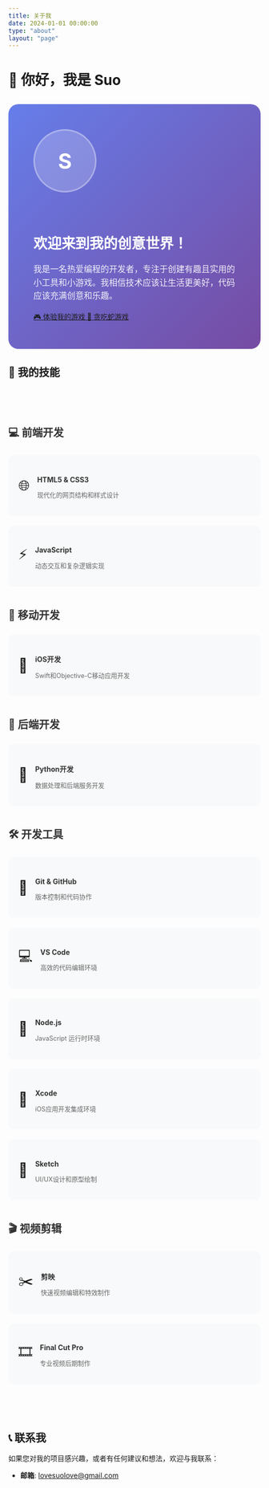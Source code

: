 ```yaml
---
title: 关于我
date: 2024-01-01 00:00:00
type: "about"
layout: "page"
---
```


# 👋 你好，我是 Suo

<div class="about-intro">
  <div class="intro-content">
    <div class="avatar-section">
      <div class="avatar-placeholder">
        <span class="avatar-text">S</span>
      </div>
    </div>
    <div class="intro-text">
      <h2>欢迎来到我的创意世界！</h2>
      <p>我是一名热爱编程的开发者，专注于创建有趣且实用的小工具和小游戏。我相信技术应该让生活更美好，代码应该充满创意和乐趣。</p>
      <div class="quick-links">
        <a href="/games/" class="quick-link games-link">
          <span class="link-icon">🎮</span>
          <span class="link-text">体验我的游戏</span>
        </a>
        <a href="/static/snake.html" class="quick-link snake-link">
          <span class="link-icon">🐍</span>
          <span class="link-text">贪吃蛇游戏</span>
        </a>
      </div>
    </div>
  </div>
</div>

## 🚀 我的技能

<div class="skills-section">
  <div class="skill-category">
    <h3>💻 前端开发</h3>
    <div class="skills-grid">
      <div class="skill-item">
        <div class="skill-icon">🌐</div>
        <div class="skill-info">
          <h4>HTML5 & CSS3</h4>
          <p>现代化的网页结构和样式设计</p>
        </div>
      </div>
      <div class="skill-item">
        <div class="skill-icon">⚡</div>
        <div class="skill-info">
          <h4>JavaScript</h4>
          <p>动态交互和复杂逻辑实现</p>
        </div>
      </div>
    </div>
  </div>
  
  <div class="skill-category">
    <h3>📱 移动开发</h3>
    <div class="skills-grid">
      <div class="skill-item">
        <div class="skill-icon">📱</div>
        <div class="skill-info">
          <h4>iOS开发</h4>
          <p>Swift和Objective-C移动应用开发</p>
        </div>
      </div>
    </div>
  </div>
  
  <div class="skill-category">
    <h3>🐍 后端开发</h3>
    <div class="skills-grid">
      <div class="skill-item">
        <div class="skill-icon">🐍</div>
        <div class="skill-info">
          <h4>Python开发</h4>
          <p>数据处理和后端服务开发</p>
        </div>
      </div>
    </div>
  </div>
  
  <div class="skill-category">
    <h3>🛠️ 开发工具</h3>
    <div class="skills-grid">
      <div class="skill-item">
        <div class="skill-icon">🐙</div>
        <div class="skill-info">
          <h4>Git & GitHub</h4>
          <p>版本控制和代码协作</p>
        </div>
      </div>
      <div class="skill-item">
        <div class="skill-icon">💻</div>
        <div class="skill-info">
          <h4>VS Code</h4>
          <p>高效的代码编辑环境</p>
        </div>
      </div>
      <div class="skill-item">
        <div class="skill-icon">🚀</div>
        <div class="skill-info">
          <h4>Node.js</h4>
          <p>JavaScript 运行时环境</p>
        </div>
      </div>
      <div class="skill-item">
        <div class="skill-icon">🔨</div>
        <div class="skill-info">
          <h4>Xcode</h4>
          <p>iOS应用开发集成环境</p>
        </div>
      </div>
      <div class="skill-item">
        <div class="skill-icon">🎨</div>
        <div class="skill-info">
          <h4>Sketch</h4>
          <p>UI/UX设计和原型绘制</p>
        </div>
      </div>
    </div>
  </div>
  
  <div class="skill-category">
    <h3>🎬 视频剪辑</h3>
    <div class="skills-grid">
      <div class="skill-item">
        <div class="skill-icon">✂️</div>
        <div class="skill-info">
          <h4>剪映</h4>
          <p>快速视频编辑和特效制作</p>
        </div>
      </div>
      <div class="skill-item">
        <div class="skill-icon">🎞️</div>
        <div class="skill-info">
          <h4>Final Cut Pro</h4>
          <p>专业视频后期制作</p>
        </div>
      </div>
    </div>
  </div>
</div>







## 📞 联系我

如果您对我的项目感兴趣，或者有任何建议和想法，欢迎与我联系：

- **邮箱**: [lovesuolove@gmail.com](mailto:lovesuolove@gmail.com)

<style>
/* 基础布局样式 */
.about-intro {
  background: linear-gradient(135deg, #667eea 0%, #764ba2 100%);
  color: white;
  padding: 50px;
  border-radius: 20px;
  margin: 30px 0;
  overflow: hidden;
}

.intro-content {
  display: flex;
  align-items: center;
  gap: 40px;
  flex-wrap: wrap;
}

.avatar-section {
  flex-shrink: 0;
}

.avatar-placeholder {
  width: 120px;
  height: 120px;
  background: rgba(255, 255, 255, 0.2);
  border-radius: 50%;
  display: flex;
  align-items: center;
  justify-content: center;
  font-size: 3em;
  font-weight: bold;
  border: 3px solid rgba(255, 255, 255, 0.3);
}

.intro-text {
  flex: 1;
  min-width: 300px;
  word-wrap: break-word;
  overflow-wrap: break-word;
}

.intro-text h2 {
  margin-bottom: 20px;
  font-size: 2em;
  word-wrap: break-word;
}

.intro-text p {
  font-size: 1.2em;
  line-height: 1.6;
  opacity: 0.9;
  word-wrap: break-word;
}

/* 技能展示样式 */
.skills-section {
  margin: 50px 0;
  overflow: hidden;
}

.skill-category {
  margin: 40px 0;
}

.skill-category h3 {
  color: #333;
  margin-bottom: 25px;
  font-size: 1.5em;
  word-wrap: break-word;
}

.skills-grid {
  display: grid;
  grid-template-columns: repeat(auto-fit, minmax(250px, 1fr));
  gap: 20px;
}

.skill-item {
  display: flex;
  align-items: center;
  gap: 15px;
  padding: 20px;
  background: #f8f9fa;
  border-radius: 10px;
  transition: transform 0.3s ease;
  overflow: hidden;
}

.skill-item:hover {
  transform: translateY(-3px);
}

.skill-icon {
  font-size: 2em;
  flex-shrink: 0;
}

.skill-info {
  overflow: hidden;
}

.skill-info h4 {
  margin-bottom: 5px;
  color: #333;
  word-wrap: break-word;
}

.skill-info p {
  color: #666;
  font-size: 0.9em;
  word-wrap: break-word;
}







.contact-section {
  background: linear-gradient(135deg, #84fab0 0%, #8fd3f4 100%);
  padding: 50px;
  border-radius: 20px;
  text-align: center;
  margin: 50px 0;
}

.contact-section h3 {
  color: #333;
  margin-bottom: 15px;
  font-size: 1.8em;
}

.contact-section p {
  color: #555;
  margin-bottom: 30px;
  font-size: 1.1em;
}

.contact-grid {
  display: grid;
  grid-template-columns: repeat(auto-fit, minmax(250px, 1fr));
  gap: 20px;
  max-width: 600px;
  margin: 0 auto;
  width: 100%;
  overflow: hidden;
}

.contact-card {
  display: flex;
  align-items: center;
  gap: 15px;
  padding: 20px;
  background: white;
  border-radius: 10px;
  text-decoration: none;
  color: #333;
  transition: all 0.3s ease;
  box-shadow: 0 2px 10px rgba(0, 0, 0, 0.1);
  max-width: 100%;
  box-sizing: border-box;
  overflow: hidden;
  word-wrap: break-word;
}

.contact-card:hover {
  transform: translateY(-3px);
  box-shadow: 0 4px 20px rgba(0, 0, 0, 0.15);
  color: #333;
}

.contact-icon {
  font-size: 2em;
  flex-shrink: 0;
}

.contact-info {
  overflow: hidden;
  word-wrap: break-word;
  overflow-wrap: break-word;
  min-width: 0;
}

.contact-info h4 {
  margin-bottom: 5px;
  color: #333;
  word-wrap: break-word;
  overflow-wrap: break-word;
}

.contact-info p {
  color: #666;
  margin: 0;
  font-size: 0.9em;
  word-wrap: break-word;
  overflow-wrap: break-word;
}

/* 响应式设计 - 平板设备 */
@media (max-width: 768px) {
  .about-intro {
    padding: 30px 20px;
    margin: 20px 0;
  }
  
  .intro-content {
    flex-direction: column;
    text-align: center;
    gap: 20px;
  }
  
  .intro-text {
    min-width: auto;
    max-width: 100%;
  }
  
  .intro-text h2 {
    font-size: 1.5em;
  }
  
  .intro-text p {
    font-size: 1em;
  }
  
  .skills-grid {
    grid-template-columns: 1fr;
  }
  
  .skill-item {
    padding: 15px;
    max-width: 100%;
  }
  
  .contact-section {
    padding: 30px 20px;
  }
  
  .contact-grid {
    grid-template-columns: 1fr;
    width: 100%;
    max-width: 100%;
  }
}

/* 响应式设计 - 手机设备 */
@media (max-width: 480px) {
  * {
    word-wrap: break-word;
    overflow-wrap: break-word;
  }
  
  .about-intro {
    padding: 20px 15px;
    margin: 15px 0;
  }
  
  .avatar-placeholder {
    width: 80px;
    height: 80px;
    font-size: 2em;
  }
  
  .intro-text h2 {
    font-size: 1.3em;
    margin-bottom: 15px;
  }
  
  .intro-text p {
    font-size: 0.9em;
  }
  
  .quick-links {
    display: flex;
    flex-direction: column;
    gap: 10px;
    margin-top: 15px;
  }
  
  .quick-link {
    padding: 10px 15px;
    background: rgba(255, 255, 255, 0.2);
    border-radius: 8px;
    text-decoration: none;
    color: white;
    display: flex;
    align-items: center;
    gap: 8px;
    font-size: 0.9em;
    max-width: 100%;
    box-sizing: border-box;
  }
  
  .skill-category h3 {
    font-size: 1.2em;
  }
  
  .skill-item {
    padding: 12px;
    flex-direction: column;
    text-align: center;
    gap: 10px;
    max-width: 100%;
    box-sizing: border-box;
  }
  
  .contact-section {
    padding: 20px 15px;
  }
  
  .contact-section h3 {
    font-size: 1.3em;
  }
  
  .contact-section p {
    font-size: 0.9em;
  }
  
  .contact-card {
    padding: 15px;
    flex-direction: column;
    text-align: center;
    gap: 10px;
    max-width: 100%;
    box-sizing: border-box;
  }
}

/* 响应式设计 - 小屏手机 */
@media (max-width: 320px) {
  .about-intro {
    padding: 15px 10px;
  }
  
  .avatar-placeholder {
    width: 60px;
    height: 60px;
    font-size: 1.5em;
  }
  
  .intro-text h2 {
    font-size: 1.1em;
    hyphens: auto;
  }
  
  .intro-text p {
    font-size: 0.8em;
    hyphens: auto;
  }
  
  .skill-item {
    padding: 10px;
    min-width: 0;
  }
  
  .contact-section {
    padding: 15px 10px;
  }
  
  .contact-card {
    padding: 12px;
    min-width: 0;
  }
  
  /* 防止内容溢出 */
  .skill-info, .contact-info {
    min-width: 0;
    overflow: hidden;
  }
}
</style>